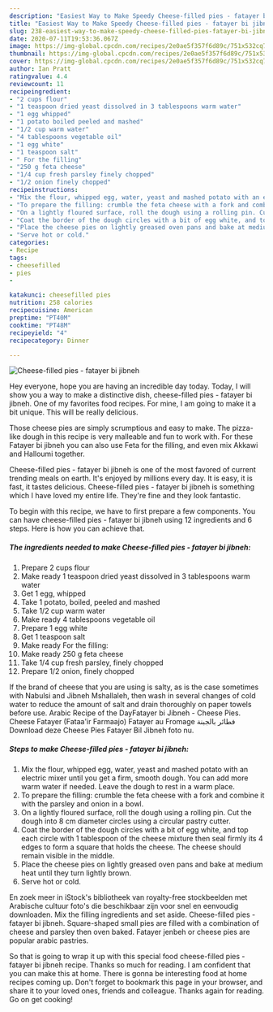 ```yaml
---
description: "Easiest Way to Make Speedy Cheese-filled pies - fatayer bi jibneh"
title: "Easiest Way to Make Speedy Cheese-filled pies - fatayer bi jibneh"
slug: 238-easiest-way-to-make-speedy-cheese-filled-pies-fatayer-bi-jibneh
date: 2020-07-11T19:53:36.067Z
image: https://img-global.cpcdn.com/recipes/2e0ae5f357f6d89c/751x532cq70/cheese-filled-pies-fatayer-bi-jibneh-recipe-main-photo.jpg
thumbnail: https://img-global.cpcdn.com/recipes/2e0ae5f357f6d89c/751x532cq70/cheese-filled-pies-fatayer-bi-jibneh-recipe-main-photo.jpg
cover: https://img-global.cpcdn.com/recipes/2e0ae5f357f6d89c/751x532cq70/cheese-filled-pies-fatayer-bi-jibneh-recipe-main-photo.jpg
author: Ian Pratt
ratingvalue: 4.4
reviewcount: 11
recipeingredient:
- "2 cups flour"
- "1 teaspoon dried yeast dissolved in 3 tablespoons warm water"
- "1 egg whipped"
- "1 potato boiled peeled and mashed"
- "1/2 cup warm water"
- "4 tablespoons vegetable oil"
- "1 egg white"
- "1 teaspoon salt"
- " For the filling"
- "250 g feta cheese"
- "1/4 cup fresh parsley finely chopped"
- "1/2 onion finely chopped"
recipeinstructions:
- "Mix the flour, whipped egg, water, yeast and mashed potato with an electric mixer until you get a firm, smooth dough. You can add more warm water if needed. Leave the dough to rest in a warm place."
- "To prepare the filling: crumble the feta cheese with a fork and combine it with the parsley and onion in a bowl."
- "On a lightly floured surface, roll the dough using a rolling pin. Cut the dough into 8 cm diameter circles using a circular pastry cutter."
- "Coat the border of the dough circles with a bit of egg white, and top each circle with 1 tablespoon of the cheese mixture then seal firmly its 4 edges to form a square that holds the cheese. The cheese should remain visible in the middle."
- "Place the cheese pies on lightly greased oven pans and bake at medium heat until they turn lightly brown."
- "Serve hot or cold."
categories:
- Recipe
tags:
- cheesefilled
- pies
- 

katakunci: cheesefilled pies  
nutrition: 258 calories
recipecuisine: American
preptime: "PT40M"
cooktime: "PT48M"
recipeyield: "4"
recipecategory: Dinner

---
```



![Cheese-filled pies - fatayer bi jibneh](https://img-global.cpcdn.com/recipes/2e0ae5f357f6d89c/751x532cq70/cheese-filled-pies-fatayer-bi-jibneh-recipe-main-photo.jpg)

Hey everyone, hope you are having an incredible day today. Today, I will show you a way to make a distinctive dish, cheese-filled pies - fatayer bi jibneh. One of my favorites food recipes. For mine, I am going to make it a bit unique. This will be really delicious.

Those cheese pies are simply scrumptious and easy to make. The pizza-like dough in this recipe is very malleable and fun to work with. For these Fatayer bi jibneh you can also use Feta for the filling, and even mix Akkawi and Halloumi together.

Cheese-filled pies - fatayer bi jibneh is one of the most favored of current trending meals on earth. It's enjoyed by millions every day. It is easy, it is fast, it tastes delicious. Cheese-filled pies - fatayer bi jibneh is something which I have loved my entire life. They're fine and they look fantastic.


To begin with this recipe, we have to first prepare a few components. You can have cheese-filled pies - fatayer bi jibneh using 12 ingredients and 6 steps. Here is how you can achieve that.

<!--inarticleads1-->

##### The ingredients needed to make Cheese-filled pies - fatayer bi jibneh:

1. Prepare 2 cups flour
1. Make ready 1 teaspoon dried yeast dissolved in 3 tablespoons warm water
1. Get 1 egg, whipped
1. Take 1 potato, boiled, peeled and mashed
1. Take 1/2 cup warm water
1. Make ready 4 tablespoons vegetable oil
1. Prepare 1 egg white
1. Get 1 teaspoon salt
1. Make ready  For the filling:
1. Make ready 250 g feta cheese
1. Take 1/4 cup fresh parsley, finely chopped
1. Prepare 1/2 onion, finely chopped


If the brand of cheese that you are using is salty, as is the case sometimes with Nabulsi and Jibneh Mshallaleh, then wash in several changes of cold water to reduce the amount of salt and drain thoroughly on paper towels before use. Arabic Recipe of the DayFatayer bi Jibneh - Cheese Pies. Cheese Fatayer (Fataa&#39;ir Farmaajo) Fatayer au Fromage فطائر بالجبنة Download deze Cheese Pies Fatayer Bil Jibneh foto nu. 

<!--inarticleads2-->

##### Steps to make Cheese-filled pies - fatayer bi jibneh:

1. Mix the flour, whipped egg, water, yeast and mashed potato with an electric mixer until you get a firm, smooth dough. You can add more warm water if needed. Leave the dough to rest in a warm place.
1. To prepare the filling: crumble the feta cheese with a fork and combine it with the parsley and onion in a bowl.
1. On a lightly floured surface, roll the dough using a rolling pin. Cut the dough into 8 cm diameter circles using a circular pastry cutter.
1. Coat the border of the dough circles with a bit of egg white, and top each circle with 1 tablespoon of the cheese mixture then seal firmly its 4 edges to form a square that holds the cheese. The cheese should remain visible in the middle.
1. Place the cheese pies on lightly greased oven pans and bake at medium heat until they turn lightly brown.
1. Serve hot or cold.


En zoek meer in iStock&#39;s bibliotheek van royalty-free stockbeelden met Arabische cultuur foto&#39;s die beschikbaar zijn voor snel en eenvoudig downloaden. Mix the filling ingredients and set aside. Cheese-filled pies - fatayer bi jibneh. Square-shaped small pies are filled with a combination of cheese and parsley then oven baked. Fatayer jenbeh or cheese pies are popular arabic pastries. 

So that is going to wrap it up with this special food cheese-filled pies - fatayer bi jibneh recipe. Thanks so much for reading. I am confident that you can make this at home. There is gonna be interesting food at home recipes coming up. Don't forget to bookmark this page in your browser, and share it to your loved ones, friends and colleague. Thanks again for reading. Go on get cooking!
